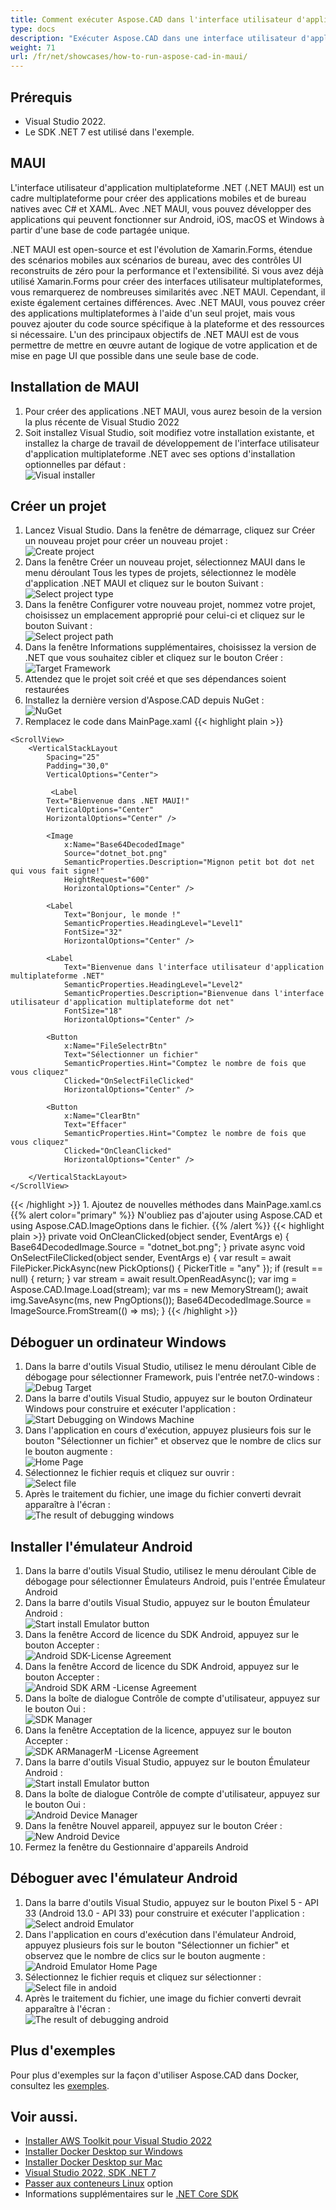 ```yaml
---
title: Comment exécuter Aspose.CAD dans l'interface utilisateur d'application multiplateforme (MAUI)
type: docs
description: "Exécuter Aspose.CAD dans une interface utilisateur d'application multiplateforme (MAUI)."
weight: 71
url: /fr/net/showcases/how-to-run-aspose-cad-in-maui/
---
```


## Prérequis
- Visual Studio 2022.
- Le SDK .NET 7 est utilisé dans l'exemple.


## MAUI

L'interface utilisateur d'application multiplateforme .NET (.NET MAUI) est un cadre multiplateforme pour créer des applications mobiles et de bureau natives avec C# et XAML.
Avec .NET MAUI, vous pouvez développer des applications qui peuvent fonctionner sur Android, iOS, macOS et Windows à partir d'une base de code partagée unique.

.NET MAUI est open-source et est l'évolution de Xamarin.Forms, étendue des scénarios mobiles aux scénarios de bureau, avec des contrôles UI reconstruits de zéro pour la performance et l'extensibilité.
Si vous avez déjà utilisé Xamarin.Forms pour créer des interfaces utilisateur multiplateformes, vous remarquerez de nombreuses similarités avec .NET MAUI.
Cependant, il existe également certaines différences.
Avec .NET MAUI, vous pouvez créer des applications multiplateformes à l'aide d'un seul projet, mais vous pouvez ajouter du code source spécifique à la plateforme et des ressources si nécessaire.
L'un des principaux objectifs de .NET MAUI est de vous permettre de mettre en œuvre autant de logique de votre application et de mise en page UI que possible dans une seule base de code.


## Installation de MAUI

1. Pour créer des applications .NET MAUI, vous aurez besoin de la version la plus récente de Visual Studio 2022
1. Soit installez Visual Studio, soit modifiez votre installation existante, et installez la charge de travail de développement de l'interface utilisateur d'application multiplateforme .NET avec ses options d'installation optionnelles par défaut :<br>
![Visual installer](/cad/_assets/showcases/maui/visual-installer.png)


## Créer un projet

1. Lancez Visual Studio. Dans la fenêtre de démarrage, cliquez sur Créer un nouveau projet pour créer un nouveau projet :<br>
![Create project](/cad/_assets/showcases/maui/create-project.png)<br>
1. Dans la fenêtre Créer un nouveau projet, sélectionnez MAUI dans le menu déroulant Tous les types de projets, sélectionnez le modèle d'application .NET MAUI et cliquez sur le bouton Suivant :<br>
![Select project type](/cad/_assets/showcases/maui/select-project.png)<br>
1. Dans la fenêtre Configurer votre nouveau projet, nommez votre projet, choisissez un emplacement approprié pour celui-ci et cliquez sur le bouton Suivant :<br>
![Select project path](/cad/_assets/showcases/maui/select-project-path.png)<br>
1. Dans la fenêtre Informations supplémentaires, choisissez la version de .NET que vous souhaitez cibler et cliquez sur le bouton Créer :<br>
![Target Framework](/cad/_assets/showcases/maui/select-framework.png)<br>
1. Attendez que le projet soit créé et que ses dépendances soient restaurées
1. Installez la dernière version d'Aspose.CAD depuis NuGet :<br>
![NuGet](/cad/_assets/showcases/maui/nuget.png)<br>
1. Remplacez le code dans MainPage.xaml
{{< highlight plain >}}
<?xml version="1.0" encoding="utf-8" ?>
<ContentPage xmlns="http://schemas.microsoft.com/dotnet/2021/maui"
             xmlns:x="http://schemas.microsoft.com/winfx/2009/xaml"
             x:Class="MauiApp1.MainPage">

    <ScrollView>
        <VerticalStackLayout
            Spacing="25"
            Padding="30,0"
            VerticalOptions="Center">

             <Label 
            Text="Bienvenue dans .NET MAUI!"
            VerticalOptions="Center" 
            HorizontalOptions="Center" />

            <Image
                x:Name="Base64DecodedImage"
                Source="dotnet_bot.png"
                SemanticProperties.Description="Mignon petit bot dot net qui vous fait signe!"
                HeightRequest="600"
                HorizontalOptions="Center" />

            <Label
                Text="Bonjour, le monde !"
                SemanticProperties.HeadingLevel="Level1"
                FontSize="32"
                HorizontalOptions="Center" />

            <Label
                Text="Bienvenue dans l'interface utilisateur d'application multiplateforme .NET"
                SemanticProperties.HeadingLevel="Level2"
                SemanticProperties.Description="Bienvenue dans l'interface utilisateur d'application multiplateforme dot net"
                FontSize="18"
                HorizontalOptions="Center" />

            <Button
                x:Name="FileSelectrBtn"
                Text="Sélectionner un fichier"
                SemanticProperties.Hint="Comptez le nombre de fois que vous cliquez"
                Clicked="OnSelectFileClicked"
                HorizontalOptions="Center" />

            <Button
                x:Name="ClearBtn"
                Text="Effacer"
                SemanticProperties.Hint="Comptez le nombre de fois que vous cliquez"
                Clicked="OnCleanClicked"
                HorizontalOptions="Center" />

        </VerticalStackLayout>
    </ScrollView>
</ContentPage>
{{< /highlight >}}
1. Ajoutez de nouvelles méthodes dans MainPage.xaml.cs
{{% alert color="primary" %}} 
N'oubliez pas d'ajouter using Aspose.CAD et using Aspose.CAD.ImageOptions dans le fichier.
{{% /alert %}}
{{< highlight plain >}}
private void OnCleanClicked(object sender, EventArgs e)
{
    Base64DecodedImage.Source = "dotnet_bot.png";
}
private async void OnSelectFileClicked(object sender, EventArgs e)
{
    var result = await FilePicker.PickAsync(new PickOptions()
    {
        PickerTitle = "any"
    });
    if (result == null)
    {
        return;
    }
    var stream = await result.OpenReadAsync();
    var img = Aspose.CAD.Image.Load(stream);
    var ms = new MemoryStream();
    await img.SaveAsync(ms, new PngOptions());
    Base64DecodedImage.Source = ImageSource.FromStream(() => ms);
}
{{< /highlight >}}


## Déboguer un ordinateur Windows

1. Dans la barre d'outils Visual Studio, utilisez le menu déroulant Cible de débogage pour sélectionner Framework, puis l'entrée net7.0-windows :<br>
![Debug Target](/cad/_assets/showcases/maui/windows-mode.png)<br>
1. Dans la barre d'outils Visual Studio, appuyez sur le bouton Ordinateur Windows pour construire et exécuter l'application :<br>
![Start Debugging on Windows Machine](/cad/_assets/showcases/maui/windows-start-debug.png)<br>
1. Dans l'application en cours d'exécution, appuyez plusieurs fois sur le bouton "Sélectionner un fichier" et observez que le nombre de clics sur le bouton augmente :<br>
![Home Page](/cad/_assets/showcases/maui/windows-home-page.png)<br>
1. Sélectionnez le fichier requis et cliquez sur ouvrir :<br>
![Select file](/cad/_assets/showcases/maui/select-file.png)<br>
1. Après le traitement du fichier, une image du fichier converti devrait apparaître à l'écran :<br>
![The result of debugging windows](/cad/_assets/showcases/maui/windows-result.png)


## Installer l'émulateur Android

1. Dans la barre d'outils Visual Studio, utilisez le menu déroulant Cible de débogage pour sélectionner Émulateurs Android, puis l'entrée Émulateur Android
1. Dans la barre d'outils Visual Studio, appuyez sur le bouton Émulateur Android :<br>
![Start install Emulator button](/cad/_assets/showcases/maui/start-install-emulator.png)<br>
1. Dans la fenêtre Accord de licence du SDK Android, appuyez sur le bouton Accepter :<br>
![Android SDK-License Agreement](/cad/_assets/showcases/maui/android-sdk-1.png)<br>
1. Dans la fenêtre Accord de licence du SDK Android, appuyez sur le bouton Accepter :<br>
![Android SDK ARM -License Agreement](/cad/_assets/showcases/maui/android-sdk-2.png)<br>
1. Dans la boîte de dialogue Contrôle de compte d'utilisateur, appuyez sur le bouton Oui :<br>
![SDK Manager](/cad/_assets/showcases/maui/android-sdk-3.png)<br>
1. Dans la fenêtre Acceptation de la licence, appuyez sur le bouton Accepter :<br>
![SDK ARManagerM -License Agreement](/cad/_assets/showcases/maui/android-sdk-4.png)<br>
1. Dans la barre d'outils Visual Studio, appuyez sur le bouton Émulateur Android :<br>
![Start install Emulator button](/cad/_assets/showcases/maui/start-install-emulator.png)<br>
1. Dans la boîte de dialogue Contrôle de compte d'utilisateur, appuyez sur le bouton Oui :<br>
![Android Device Manager](/cad/_assets/showcases/maui/android-device-manager.png)<br>
1. Dans la fenêtre Nouvel appareil, appuyez sur le bouton Créer :<br>
![New Android Device](/cad/_assets/showcases/maui/android-new-device.png)<br>
1. Fermez la fenêtre du Gestionnaire d'appareils Android


## Déboguer avec l'émulateur Android

1. Dans la barre d'outils Visual Studio, appuyez sur le bouton Pixel 5 - API 33 (Android 13.0 - API 33) pour construire et exécuter l'application :<br>
![Select android Emulator](/cad/_assets/showcases/maui/select-android-emulator.png)<br>
1. Dans l'application en cours d'exécution dans l'émulateur Android, appuyez plusieurs fois sur le bouton "Sélectionner un fichier" et observez que le nombre de clics sur le bouton augmente :<br>
![Android Emulator Home Page](/cad/_assets/showcases/maui/android-home-page.png)<br>
1. Sélectionnez le fichier requis et cliquez sur sélectionner :<br>
![Select file in andoid](/cad/_assets/showcases/maui/select-file-android.png)<br>
1. Après le traitement du fichier, une image du fichier converti devrait apparaître à l'écran :<br>
![The result of debugging android](/cad/_assets/showcases/maui/android-result.png)


## Plus d'exemples

Pour plus d'exemples sur la façon d'utiliser Aspose.CAD dans Docker, consultez les [exemples](https://github.com/aspose-cad/Aspose.CAD-Documentation).


## Voir aussi.

- [Installer AWS Toolkit pour Visual Studio 2022](https://marketplace.visualstudio.com/items?itemName=AmazonWebServices.AWSToolkitforVisualStudio2022)
- [Installer Docker Desktop sur Windows](https://docs.docker.com/docker-for-windows/install/)
- [Installer Docker Desktop sur Mac](https://docs.docker.com/docker-for-mac/install/)
- [Visual Studio 2022, SDK .NET 7](https://docs.microsoft.com/en-us/dotnet/core/install/windows?tabs=net70#dependencies)
- [Passer aux conteneurs Linux](https://docs.docker.com/docker-for-windows/#switch-between-windows-and-linux-containers) option
- Informations supplémentaires sur le [.NET Core SDK](https://hub.docker.com/_/microsoft-dotnet-sdk)
